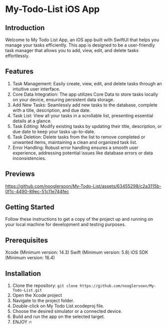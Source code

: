 # My-Todo-List iOS App

## Introduction

Welcome to My Todo List App, an iOS app built with SwiftUI that helps you manage your tasks efficiently. This app is designed to be a user-friendly task manager that allows you to add, view, edit, and delete tasks effortlessly.

## Features

1. Task Management: Easily create, view, edit, and delete tasks through an intuitive user interface.
2. Core Data Integration: The app utilizes Core Data to store tasks locally on your device, ensuring persistent data storage.
3. Add New Tasks: Seamlessly add new tasks to the database, complete with a title, description, and due date.
4. Task List: View all your tasks in a scrollable list, presenting essential details at a glance.
5. Task Editing: Modify existing tasks by updating their title, description, or due date to keep your tasks up-to-date.
6. Task Deletion: Delete tasks from the list to remove completed or unwanted items, maintaining a clean and organized task list.
7. Error Handling: Robust error handling ensures a smooth user experience, addressing potential issues like database errors or data inconsistencies.

## Previews

https://github.com/nooglersoon/My-Todo-List/assets/63455298/c2a3115b-0f1c-4490-89ec-51c11e744fec


## Getting Started

Follow these instructions to get a copy of the project up and running on your local machine for development and testing purposes.

## Prerequisites
Xcode (Minimum version: 14.3)
Swift (Minimum version: 5.8)
iOS SDK (Minimum version: 16.4)


## Installation
1. Clone the repository:
``` git clone https://github.com/nooglersoon/My-Todo-List.git ```
2. Open the Xcode project
3. Navigate to the project folder.
4. Double-click on My Todo List.xcodeproj file.
5. Choose the desired simulator or a connected device.
6. Build and run the app on the selected target.
7. ENJOY 🔥
